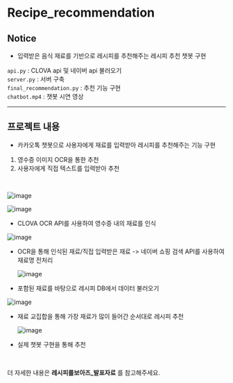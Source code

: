 # Recipe_recommendation

## Notice
- 입력받은 음식 재료를 기반으로 레시피를 추천해주는 레시피 추천 챗봇 구현
  
```api.py``` : CLOVA api 및 네이버 api 불러오기 <br/>
```server.py``` : 서버 구축 <br/>
```final_recommendation.py``` : 추천 기능 구현 <br/>
```chatbot.mp4``` : 챗봇 시연 영상 <br/>

----------------------------------------------------------------------

## 프로젝트 내용 </br>

- 카카오톡 챗봇으로 사용자에게 재료를 입력받아 레시피를 추천해주는 기능 구현
1.  영수증 이미지 OCR을 통한 추천
2.  사용자에게 직접 텍스트를 입력받아 추천

<br/>

![image](https://github.com/Sunni-yoon/Recipe_recommendation/assets/118954283/39c6caeb-8477-4e25-93b4-6879df5d1c36)


![image](https://github.com/Sunni-yoon/Recipe_recommendation/assets/118954283/dfdbcf24-bd6e-481e-88b9-0eeb16fbedde)

- CLOVA OCR API를 사용하여 영수증 내의 재료를 인식

![image](https://github.com/Sunni-yoon/Recipe_recommendation/assets/118954283/e559d6e0-1b8d-4c7d-bf48-26600154928b)

- OCR을 통해 인식된 재료/직접 입력받은 재료 -> 네이버 쇼핑 검색 API를 사용하여 재료명 전처리

  ![image](https://github.com/Sunni-yoon/Recipe_recommendation/assets/118954283/2b0a7c99-9de7-41f3-8d84-7078d2977754)

- 포함된 재료를 바탕으로 레시피 DB에서 데이터 불러오기

![image](https://github.com/Sunni-yoon/Recipe_recommendation/assets/118954283/c7d0aa94-a1a5-45b4-a159-1475e757a21e)

- 재료 교집합을 통해 가장 재료가 많이 들어간 순서대로 레시피 추천

  ![image](https://github.com/Sunni-yoon/Recipe_recommendation/assets/118954283/af0d5a18-3537-4fa9-9ca3-97de44bb0abf)

- 실제 챗봇 구현을 통해 추천
<br/>

더 자세한 내용은 **레시피를보아즈_발표자료** 를 참고해주세요.
